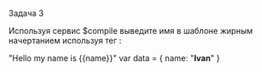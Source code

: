 Задача 3

Используя сервис $compile выведите имя в шаблоне жирным начертанием используя тег :

 "Hello my name is {{name}}"
var data = { name: "<strong>Ivan</strong>" }